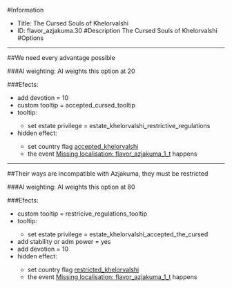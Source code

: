 #Information
 - Title: The Cursed Souls of Khelorvalshi
 - ID: flavor_azjakuma.30
#Description
The Cursed Souls of Khelorvalshi
#Options

___
##We need every advantage possible

###AI weighting:
AI weights this option at 20


###Efects:<ul><li>add devotion = 10</li><li>custom tooltip = accepted_cursed_tooltip</li><li>tooltip:</li><ul><li>set estate privilege = estate_khelorvalshi_restrictive_regulations</li></ul><li>hidden effect:</li><ul><li>set country flag [accepted_khelorvalshi](../flags/accepted_khelorvalshi.md)</li><li>the event [Missing localisation: flavor_azjakuma_1_t](../events/missing_localisation_flavor_azjakuma_1_t.md) happens</li></ul></ul>

___
##Their ways are incompatible with Azjakuma, they must be restricted

###AI weighting:
AI weights this option at 80


###Efects:<ul><li>custom tooltip = restricive_regulations_tooltip</li><li>tooltip:</li><ul><li>set estate privilege = estate_khelorvalshi_accepted_the_cursed</li></ul><li>add stability or adm power = yes</li><li>add devotion = 10</li><li>hidden effect:</li><ul><li>set country flag [restricted_khelorvalshi](../flags/restricted_khelorvalshi.md)</li><li>the event [Missing localisation: flavor_azjakuma_1_t](../events/missing_localisation_flavor_azjakuma_1_t.md) happens</li></ul></ul>

